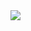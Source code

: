 <div>
  <img style="display:block; margin:0 auto" src="https://toyohime.oss-cn-shanghai.aliyuncs.com/static/c037066d19604cc48963dfaa8521813f.gif"/>
</div>
<!---
heheking/heheking is a ✨ special ✨ repository because its `README.md` (this file) appears on your GitHub profile.
You can click the Preview link to take a look at your changes.
--->

